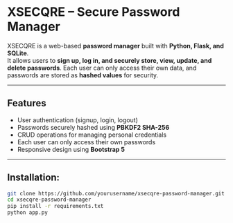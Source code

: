 # XSECQRE – Secure Password Manager

XSECQRE is a web-based **password manager** built with **Python, Flask, and SQLite**.  
It allows users to **sign up, log in, and securely store, view, update, and delete passwords**. Each user can only access their own data, and passwords are stored as **hashed values** for security.

---

## Features

- User authentication (signup, login, logout)  
- Passwords securely hashed using **PBKDF2 SHA-256**  
- CRUD operations for managing personal credentials  
- Each user can only access their own passwords  
- Responsive design using **Bootstrap 5**


---

## Installation:
```bash
git clone https://github.com/yourusername/xsecqre-password-manager.git
cd xsecqre-password-manager
pip install -r requirements.txt
python app.py

